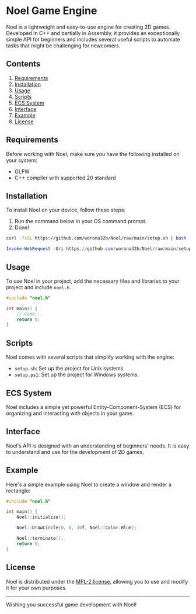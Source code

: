 # Noel Game Engine

Noel is a lightweight and easy-to-use engine for creating 2D games. Developed in C++ and partially in Assembly, it provides an exceptionally simple API for beginners and includes several useful scripts to automate tasks that might be challenging for newcomers.

## Contents

1. [Requirements](#requirements)
2. [Installation](#installation)
3. [Usage](#usage)
4. [Scripts](#scripts)
5. [ECS System](#ecs-system)
6. [Interface](#interface)
7. [Example](#example)
8. [License](#license)

## Requirements

Before working with Noel, make sure you have the following installed on your system:

- GLFW
- C++ compiler with supported 20 standard

## Installation

To install Noel on your device, follow these steps:

1. Run the command below in your OS command prompt.
2. Done!

```bash
curl -fsSL https://github.com/worona32b/Noel/raw/main/setup.sh | bash
```
```powershell
Invoke-WebRequest -Uri https://github.com/worona32b/Noel/raw/main/setup.ps1 -OutFile setup.ps1
```

## Usage

To use Noel in your project, add the necessary files and libraries to your project and include `noel.h`.

```cpp
#include "noel.h"

int main() {
    // Code...
    return 0;
}
```

## Scripts

Noel comes with several scripts that simplify working with the engine:

- `setup.sh`:  Set up the project for Unix systems.
- `setup.ps1`: Set up the project for Windows systems.

## ECS System

Noel includes a simple yet powerful Entity-Component-System (ECS) for organizing and interacting with objects in your game.

## Interface

Noel's API is designed with an understanding of beginners' needs. It is easy to understand and use for the development of 2D games.

## Example

Here's a simple example using Noel to create a window and render a rectangle:

```cpp
#include "noel.h"

int main() {
    Noel::initialize();

    Noel::DrawCircle(0, 0, 30f, Noel::Color.Blue);

    Noel::terminate();
    return 0;
}
```

## License

Noel is distributed under the [MPL-2 license](LICENSE), allowing you to use and modify it for your own purposes.

---

Wishing you successful game development with Noel!
